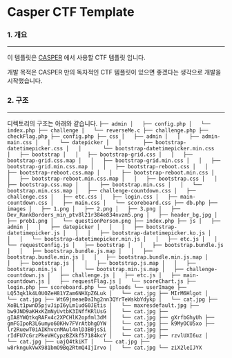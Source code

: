 # Casper CTF Template



### 1. 개요

------------


이 템플릿은 [CASPER](https://casper.or.kr) 에서 사용할 CTF 템플릿 입니다. 

개발 목적은 CASPER 만의 독자적인 CTF 템플릿이 있으면 좋겠다는 생각으로 개발을 시작했습니다.



### 2. 구조

------------

디렉토리의 구조는 아래와 같습니다.
`
├── admin
│   ├── config.php
│   └── index.php
├── challenge
│   └── reverseMe.c
├── challenge.php
├── checkFlag.php
├── config.php
├── css
│   ├── admin
│   │   ├── admin-main.css
│   │   └── datepicker
│   │       ├── bootstrap-datetimepicker.css
│   │       └── bootstrap-datetimepicker.min.css
│   ├── bootstrap
│   │   ├── bootstrap-grid.css
│   │   ├── bootstrap-grid.css.map
│   │   ├── bootstrap-grid.min.css
│   │   ├── bootstrap-grid.min.css.map
│   │   ├── bootstrap-reboot.css
│   │   ├── bootstrap-reboot.css.map
│   │   ├── bootstrap-reboot.min.css
│   │   ├── bootstrap-reboot.min.css.map
│   │   ├── bootstrap.css
│   │   ├── bootstrap.css.map
│   │   ├── bootstrap.min.css
│   │   └── bootstrap.min.css.map
│   ├── challenge-countdown.css
│   ├── challenge.css
│   ├── etc.css
│   ├── login.css
│   ├── main-countdown.css
│   ├── main.css
│   └── scoreboard.css
├── db.php
├── images
│   ├── 1.png
│   ├── 2.png
│   ├── 3.png
│   ├── Dev_RankBorders_min_ptv8l21r384e834nvzm5.png
│   ├── header_bg.jpg
│   ├── prob1.png
│   └── questionPerson.png
├── index.php
├── js
│   ├── admin
│   │   ├── datepicker
│   │   │   ├── bootstrap-datetimepicker.js
│   │   │   ├── bootstrap-datetimepicker.ko.js
│   │   │   └── bootstrap-datetimepicker.min.js
│   │   ├── etc.js
│   │   └── requestConfig.js
│   ├── bootstrap
│   │   ├── bootstrap.bundle.js
│   │   ├── bootstrap.bundle.js.map
│   │   ├── bootstrap.bundle.min.js
│   │   ├── bootstrap.bundle.min.js.map
│   │   ├── bootstrap.js
│   │   ├── bootstrap.js.map
│   │   ├── bootstrap.min.js
│   │   └── bootstrap.min.js.map
│   ├── challenge-countdown.js
│   ├── challenge.js
│   ├── etc.js
│   ├── main-countdown.js
│   ├── requestFlag.js
│   └── scoreChart.js
├── login.php
├── scoreboard.php
└── uploads
    └── userImage
        ├── LQ53qk1k4L0UOZeH81YZam6NHXpZ6Luk
        │   └── cat.jpg
        ├── MIrM6Hlgot
        │   └── cat.jpg
        ├── Wt69jmeaeDaIhg2nn3QYrTeWskbYdykp
        │   └── cat.jpg
        ├── XoBLt1pwnD5pjvJipI6yLm1udG0JEtis
        │   └── maxresdefault.jpg
        ├── bw9JND9aKHxKZmNyUvtbK3INffKRlUsG
        │   └── cat.jpg
        ├── gIA8YWQtkqRAFx4c2XPCHlK2opfml3dM
        │   └── cat.jpg
        ├── gXrfbGhyUh
        ├── gmFGIpoR3L6umyo60KHv7FVrAtbhgOYW
        │   └── cat.jpg
        ├── k9MyOCU5xo
        ├── lr2RuewT0iAIKhvcnMAul4nlD3B0jsSi
        │   └── cat.jpg
        ├── rIdFU7cGrzPkeVHCypzBZXkf57184kcY
        │   └── cat.jpg
        ├── rzvlUXI6uz
        │   └── cat.jpg
        ├── uajQ4tkiKT
        │   └── cat.jpg
        ├── w8rkngukVwX981bmO9Bq2RtmQ4IjIrvo
        │   └── cat.jpg
        └── ziX2leIJYX
`
